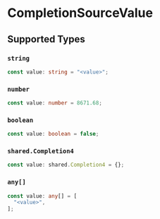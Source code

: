 # CompletionSourceValue


## Supported Types

### `string`

```typescript
const value: string = "<value>";
```

### `number`

```typescript
const value: number = 8671.68;
```

### `boolean`

```typescript
const value: boolean = false;
```

### `shared.Completion4`

```typescript
const value: shared.Completion4 = {};
```

### `any[]`

```typescript
const value: any[] = [
  "<value>",
];
```

